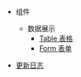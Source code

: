 - 组件

  - 数据展示
    - [Table 表格](zh-cn/components/table.md)
    - [Form 表单](zh-cn/components/form.md)
- [更新日志](zh-cn/components/changelog.md)